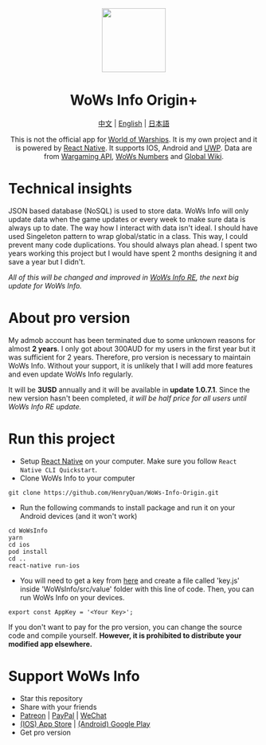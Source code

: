 <div align="center">
<img src="https://raw.githubusercontent.com/HenryQuan/WoWs-Info-Origin/master/WoWsInfo/ios/WoWsInfo/Images.xcassets/AppIcon.appiconset/_AppIcon_1024x1024.png" width="128px" height="128px" />
<h1>WoWs Info Origin+</h1>

[中文]() | [English](https://github.com/HenryQuan/WoWs-Info-Re/blob/master/README.md) | [日本語]()

This is not the official app for [World of Warships](https://worldofwarships.com/). It is my own project and it is powered by [React Native](https://facebook.github.io/react-native/). It supports IOS, Android and [UWP](https://github.com/HenryQuan/WoWs-Info-Origin/tree/win10). Data are from [Wargaming API](https://developers.wargaming.net), [WoWs Numbers](http://wows-numbers.com) and [Global Wiki](https://wiki.wargaming.net/en/World_of_Warships).
</div>

# Technical insights
JSON based database (NoSQL) is used to store data. WoWs Info will only update data when the game updates or every week to make sure data is always up to date. The way how I interact with data isn't ideal. I should have used Singeleton pattern to wrap global/static in a class. This way, I could prevent many code duplications. You should always plan ahead. I spent two years working this project but I would have spent 2 months designing it and save a year but I didn't.

*All of this will be changed and improved in [WoWs Info RE](https://github.com/HenryQuan/WoWs-Info-Re/tree/WoWs-Info-Re), the next big update for WoWs Info.*

# About pro version
My admob account has been terminated due to some unknown reasons for almost **2 years**. I only got about 300AUD for my users in the first year but it was sufficient for 2 years. Therefore, pro version is necessary to maintain WoWs Info. Without your support, it is unlikely that I will add more features and even update WoWs Info regularly.

It will be **3USD** annually and it will be available in **update 1.0.7.1**. Since the new version hasn't been completed, *it will be half price for all users until WoWs Info RE update.*

# Run this project
- Setup [React Native](https://facebook.github.io/react-native/docs/getting-started) on your computer. Make sure you follow `React Native CLI Quickstart`.
- Clone WoWs Info to your computer
~~~~
git clone https://github.com/HenryQuan/WoWs-Info-Origin.git
~~~~
- Run the following commands to install package and run it on your Android devices (and it won't work)
~~~~
cd WoWsInfo 
yarn
cd ios
pod install
cd ..
react-native run-ios
~~~~
- You will need to get a key from [here](https://developers.wargaming.net) and create a file called 'key.js' inside 'WoWsInfo/src/value' folder with this line of code. Then, you can run WoWs Info on your devices.
~~~~
export const AppKey = '<Your Key>';
~~~~

If you don't want to pay for the pro version, you can change the source code and compile yourself. **However, it is prohibited to distribute your modified app elsewhere.**

# Support WoWs Info
- Star this repository
- Share with your friends
- [Patreon](https://www.patreon.com/henryquan) | [PayPal](https://www.paypal.me/YihengQuan) | [WeChat](https://github.com/HenryQuan/WoWs-Info-Origin/blob/master/Support/WeChat.png) 
- [(IOS) App Store](https://itunes.apple.com/app/id1202750166) | [(Android) Google Play](https://play.google.com/store/apps/details?id=com.yihengquan.wowsinfo)
- Get pro version
